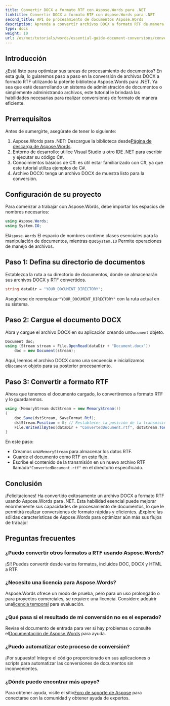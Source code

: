 ```yaml
---
title: Convertir DOCX a formato RTF con Aspose.Words para .NET
linktitle: Convertir DOCX a formato RTF con Aspose.Words para .NET
second_title: API de procesamiento de documentos Aspose.Words
description: Aprenda a convertir archivos DOCX a formato RTF de manera eficiente utilizando la biblioteca Aspose.Words para .NET. Esta guía paso a paso cubre cómo cargar documentos y guardar conversiones.
type: docs
weight: 10
url: /es/net/tutorials/words/essential-guide-document-conversions/convert-docx-to-rtf/
---
```

## Introducción

¿Está listo para optimizar sus tareas de procesamiento de documentos? En esta guía, lo guiaremos paso a paso en la conversión de archivos DOCX a formato RTF utilizando la potente biblioteca Aspose.Words para .NET. Ya sea que esté desarrollando un sistema de administración de documentos o simplemente administrando archivos, este tutorial le brindará las habilidades necesarias para realizar conversiones de formato de manera eficiente.

## Prerrequisitos

Antes de sumergirte, asegúrate de tener lo siguiente:

1.  Aspose.Words para .NET: Descargue la biblioteca desde[Página de descarga de Aspose.Words](https://releases.aspose.com/words/net/).
2. Entorno de desarrollo: utilice Visual Studio u otro IDE .NET para escribir y ejecutar su código C#.
3. Conocimientos básicos de C#: es útil estar familiarizado con C#, ya que este tutorial utiliza ejemplos de C#.
4. Archivo DOCX: tenga un archivo DOCX de muestra listo para la conversión. 

## Configuración de su proyecto

Para comenzar a trabajar con Aspose.Words, debe importar los espacios de nombres necesarios:

```csharp
using Aspose.Words;
using System.IO;
```

 El`Aspose.Words` El espacio de nombres contiene clases esenciales para la manipulación de documentos, mientras que`System.IO` Permite operaciones de manejo de archivos.

## Paso 1: Defina su directorio de documentos

Establezca la ruta a su directorio de documentos, donde se almacenarán sus archivos DOCX y RTF convertidos. 

```csharp
string dataDir = "YOUR_DOCUMENT_DIRECTORY";
```

 Asegúrese de reemplazar`"YOUR_DOCUMENT_DIRECTORY"` con la ruta actual en su sistema.

## Paso 2: Cargue el documento DOCX

 Abra y cargue el archivo DOCX en su aplicación creando un`Document` objeto.

```csharp
Document doc;
using (Stream stream = File.OpenRead(dataDir + "Document.docx"))
    doc = new Document(stream);
```

 Aquí, leemos el archivo DOCX como una secuencia e inicializamos el`Document` objeto para su posterior procesamiento.

## Paso 3: Convertir a formato RTF

Ahora que tenemos el documento cargado, lo convertiremos a formato RTF y lo guardaremos.

```csharp
using (MemoryStream dstStream = new MemoryStream())
{
    doc.Save(dstStream, SaveFormat.Rtf);
    dstStream.Position = 0; // Restablecer la posición de la transmisión
    File.WriteAllBytes(dataDir + "ConvertedDocument.rtf", dstStream.ToArray());
}
```

En este paso:
-  Creamos una`MemoryStream` para almacenar los datos RTF.
- Guarde el documento como RTF en este flujo.
-  Escribe el contenido de la transmisión en un nuevo archivo RTF llamado`"ConvertedDocument.rtf"` en el directorio especificado.

## Conclusión

¡Felicitaciones! Ha convertido exitosamente un archivo DOCX a formato RTF usando Aspose.Words para .NET. Esta habilidad esencial puede mejorar enormemente sus capacidades de procesamiento de documentos, lo que le permitirá realizar conversiones de formato rápidas y eficientes. ¡Explore las sólidas características de Aspose.Words para optimizar aún más sus flujos de trabajo!

## Preguntas frecuentes

### ¿Puedo convertir otros formatos a RTF usando Aspose.Words?
¡Sí! Puedes convertir desde varios formatos, incluidos DOC, DOCX y HTML a RTF.

### ¿Necesito una licencia para Aspose.Words?
 Aspose.Words ofrece un modo de prueba, pero para un uso prolongado o para proyectos comerciales, se requiere una licencia. Considere adquirir una[licencia temporal](https://purchase.conholdate.com/temporary-license/) para evaluación.

### ¿Qué pasa si el resultado de mi conversión no es el esperado?
 Revise el documento de entrada para ver si hay problemas o consulte el[Documentación de Aspose.Words](https://reference.aspose.com/words/net/) para ayuda.

### ¿Puedo automatizar este proceso de conversión?
¡Por supuesto! Integre el código proporcionado en sus aplicaciones o scripts para automatizar las conversiones de documentos sin inconvenientes.

### ¿Dónde puedo encontrar más apoyo?
 Para obtener ayuda, visite el sitio[Foro de soporte de Aspose](https://forum.aspose.com/c/words/8) para conectarse con la comunidad y obtener ayuda de expertos.